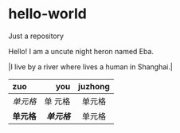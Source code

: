 # hello-world
Just a repository

Hello!
I am a uncute night heron named Eba.

|I live by a river where lives a human in Shanghai.|

|zuo|            you          |juzhong|
|:--------------|------------:|:------------:|
| *单元格* | 单                元格 | 单元格 |
| **单元格** | ***单元格*** | 单元格 |
